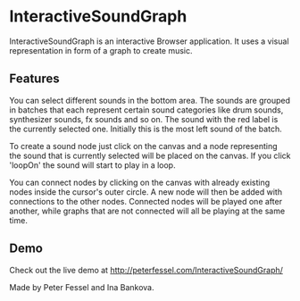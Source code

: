 InteractiveSoundGraph
=====================

InteractiveSoundGraph is an interactive Browser application. It uses a visual representation in form of a graph to create music.

## Features

You can select different sounds in the bottom area. The sounds are grouped in batches that each represent certain sound categories like drum sounds, synthesizer sounds, fx sounds and so on. The sound with the red label is the currently selected one. Initially this is the most left sound of the batch.


To create a sound node just click on the canvas and a node representing the sound that is currently selected will be placed on the canvas. If you click 'loopOn' the sound will start to play in a loop.

You can connect nodes by clicking on the canvas with already existing nodes inside the cursor's outer circle. A new node will then be added with connections to the other nodes. Connected nodes will be played one after another, while graphs that are not connected will all be playing at the same time.

## Demo

Check out the live demo at 
http://peterfessel.com/InteractiveSoundGraph/

Made by Peter Fessel and Ina Bankova.
